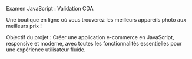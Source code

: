 Examen JavaScript : Validation CDA

Une boutique en ligne où vous trouverez les meilleurs appareils photo aux meilleurs prix !

Objectif du projet : Créer une application e-commerce en JavaScript, responsive et moderne, avec toutes les fonctionnalités essentielles pour une expérience utilisateur fluide.
